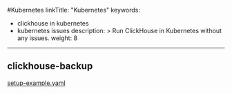 #Kubernetes
linkTitle: "Kubernetes"
keywords:
- clickhouse in kubernetes
- kubernetes issues
description: >
    Run ClickHouse in Kubernetes without any issues.
weight: 8
---
## clickhouse-backup

[setup-example.yaml](https://github.com/Robin/clickhouse-operator/blob/eb3fc4e28514d0d6ea25a40698205b02949bcf9d/docs/chi-examples/03-persistent-volume-07-do-not-chown.yaml)
